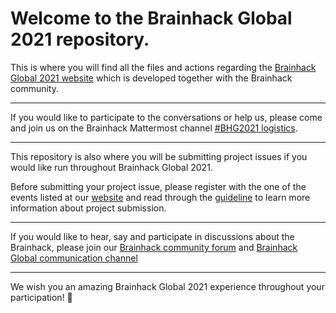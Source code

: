 # Welcome to the Brainhack Global 2021 repository.

This is where you will find all the files and actions regarding the
[Brainhack Global 2021 website](https://brainhack.org/global2021/) which is
developed together with the Brainhack community.

---

If you would like to participate to the conversations or help us, please come
and join us on the Brainhack Mattermost channel
[#BHG2021 logistics](https://mattermost.brainhack.org/brainhack/channels/brainhack_global-logistics).

---

This repository is also where you will be submitting project issues if you would
like run throughout Brainhack Global 2021.

Before submitting your project issue, please register with the one of the events
listed at our [website](https://brainhack.org/global2021/events/) and read
through the [guideline](https://brainhack.org/global2021/projects/) to learn
more information about project submission.

---

If you would like to hear, say and participate in discussions about the
Brainhack, please join our
[Brainhack community forum](https://mattermost.brainhack.org/brainhack/) and
[Brainhack Global communication channel](https://mattermost.brainhack.org/brainhack/channels/brainhack-global)

---

We wish you an amazing Brainhack Global 2021 experience throughout your
participation! :tada:
